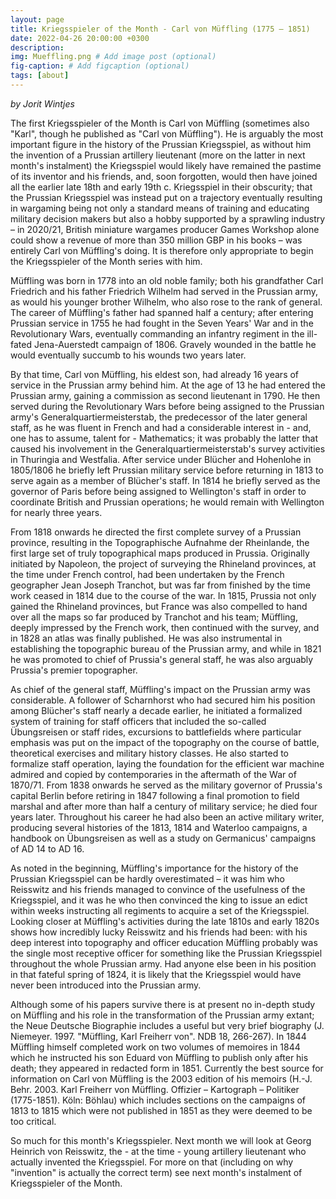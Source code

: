 ```yaml
---
layout: page
title: Kriegsspieler of the Month - Carl von Müffling (1775 – 1851)
date: 2022-04-26 20:00:00 +0300
description: 
img: Mueffling.png # Add image post (optional)
fig-caption: # Add figcaption (optional)
tags: [about]
---
```


*by Jorit Wintjes*

The first Kriegsspieler of the Month is Carl von Müffling (sometimes also "Karl", though he published as "Carl von Müffling"). He is arguably the most important figure in the history of the Prussian Kriegsspiel, as without him the invention of a Prussian artillery lieutenant (more on the latter in next month's instalment) the Kriegsspiel would likely have remained the pastime of its inventor and his friends, and, soon forgotten, would then have joined all the earlier late 18th and early 19th c. Kriegsspiel in their obscurity; that the Prussian Kriegsspiel was instead put on a trajectory eventually resulting in wargaming being not only a standard means of training and educating military decision makers but also a hobby supported by a sprawling industry – in 2020/21, British miniature wargames producer Games Workshop alone could show a revenue of more than 350 million GBP in his books – was entirely Carl von Müffling's doing. It is therefore only appropriate to begin the Kriegsspieler of the Month series with him.

Müffling was born in 1778 into an old noble family; both his grandfather Carl Friedrich and his father Friedrich Wilhelm had served in the Prussian army, as would his younger brother Wilhelm, who also rose to the rank of general. The career of Müffling's father had spanned half a century; after entering Prussian service in 1755 he had fought in the Seven Years' War and in the Revolutionary Wars, eventually commanding an infantry regiment in the ill-fated Jena-Auerstedt campaign of 1806. Gravely wounded in the battle he would eventually succumb to his wounds two years later. 

By that time, Carl von Müffling, his eldest son, had already 16 years of service in the Prussian army behind him. At the age of 13 he had entered the Prussian army, gaining a commission as second lieutenant in 1790. He then served during the Revolutionary Wars before being assigned to the Prussian army's Generalquartiermeisterstab, the predecessor of the later general staff, as he was fluent in French and had a considerable interest in - and, one has to assume, talent for - Mathematics; it was probably the latter that caused his involvement in the Generalquartiermeisterstab's survey activities in Thuringia and Westfalia. After service under Blücher and Hohenlohe in 1805/1806 he briefly left Prussian military service before returning in 1813 to serve again as a member of Blücher's staff. In 1814 he briefly served as the governor of Paris before being assigned to Wellington's staff in order to coordinate British and Prussian operations; he would remain with Wellington for nearly three years. 

From 1818 onwards he directed the first complete survey of a Prussian province, resulting in the Topographische Aufnahme der Rheinlande, the first large set of truly topographical maps produced in Prussia. Originally initiated by Napoleon, the project of surveying the Rhineland provinces, at the time under French control, had been undertaken by the French geographer Jean Joseph Tranchot, but was far from finished by the time work ceased in 1814 due to the course of the war. In 1815, Prussia not only gained the Rhineland provinces, but France was also compelled to hand over all the maps so far produced by Tranchot and his team; Müffling, deeply impressed by the French work, then continued with the survey, and in 1828 an atlas was finally published. He was also instrumental in establishing the topographic bureau of the Prussian army, and while in 1821 he was promoted to chief of Prussia's general staff, he was also arguably Prussia's premier topographer.

As chief of the general staff, Müffling's impact on the Prussian army was considerable. A follower of Scharnhorst who had secured him his position among Blücher's staff nearly a decade earlier, he initiated a formalized system of training for staff officers that included the so-called Übungsreisen or staff rides, excursions to battlefields where particular emphasis was put on the impact of the topography on the course of battle, theoretical exercises and military history classes. He also started to formalize staff operation, laying the foundation for the efficient war machine admired and copied by contemporaries in the aftermath of the War of 1870/71. From 1838 onwards he served as the military governor of Prussia's capital Berlin before retiring in 1847 following a final promotion to field marshal and after more than half a century of military service; he died four years later. Throughout his career he had also been an active military writer, producing several histories of the 1813, 1814 and Waterloo campaigns, a handbook on Übungsreisen as well as a study on Germanicus' campaigns of AD 14 to AD 16.

As noted in the beginning, Müffling's importance for the history of the Prussian Kriegsspiel can be hardly overestimated – it was him who Reisswitz and his friends managed to convince of the usefulness of the Kriegsspiel, and it was he who then convinced the king to issue an edict within weeks instructing all regiments to acquire a set of the Kriegsspiel. Looking closer at Müffling's activities during the late 1810s and early 1820s shows how incredibly lucky Reisswitz and his friends had been: with his deep interest into topography and officer education Müffling probably was the single most receptive officer for something like the Prussian Kriegsspiel throughout the whole Prussian army. Had anyone else been in his position in that fateful spring of 1824, it is likely that the Kriegsspiel would have never been introduced into the Prussian army.

Although some of his papers survive there is at present no in-depth study on Müffling and his role in the transformation of the Prussian army extant; the Neue Deutsche Biographie includes a useful but very brief biography (J. Niemeyer. 1997. "Müffling, Karl Freiherr von". NDB 18, 266-267). In 1844 Müffling himself completed work on two volumes of memoires in 1844 which he instructed his son Eduard von Müffling to publish only after his death; they appeared in redacted form in 1851. Currently the best source for information on Carl von Müffling is the 2003 edition of his memoirs (H.-J. Behr. 2003. Karl Freiherr von Müffling. Offizier – Kartograph – Politiker (1775-1851). Köln: Böhlau) which includes sections on the campaigns of 1813 to 1815 which were not published in 1851 as they were deemed to be too critical.

So much for this month's Kriegsspieler. Next month we will look at Georg Heinrich von Reisswitz, the - at the time - young artillery lieutenant who actually invented the Kriegsspiel. For more on that (including on why "invention" is actually the correct term) see next month's instalment of Kriegsspieler of the Month.
